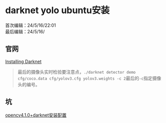 # darknet yolo ubuntu安装
首次编辑：24/5/16/22:01  
最后编辑：24/5/16/

## 官网
[Installing Darknet](https://pjreddie.com/darknet/install/)
> 最后的摄像头实时检验要注意点，`./darknet detector demo cfg/coco.data cfg/yolov3.cfg yolov3.weights -c 2`最后的`-c`指定摄像头的编号。


## 坑
[opencv4.1.0+darknet安装配置](https://blog.csdn.net/qq_43697649/article/details/104502113)
